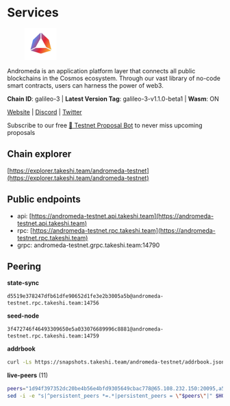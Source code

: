 # Services

<figure><img src="https://github.com/takeshi-val/Logo/raw/main/andromeda.png" alt=""><figcaption></figcaption></figure>

Andromeda is an application platform layer that connects all  public blockchains in the Cosmos ecosystem. Through our vast  library of no-code smart contracts, users can harness the power of web3.

**Chain ID**: galileo-3 | **Latest Version Tag**: galileo-3-v1.1.0-beta1 | **Wasm**: ON

[Website](https://www.andromedaprotocol.io) | [Discord](https://discord.gg/wzM3kSN3sE) | [Twitter](https://twitter.com/andromedaprot)



Subscribe to our free [🤖 Testnet Proposal Bot](https://t.me/kjnodes_testnet_proposal_bot) to never miss upcoming proposals


## Chain explorer
[https://explorer.takeshi.team/andromeda-testnet](https://explorer.takeshi.team/andromeda-testnet)

## Public endpoints

* api: [https://andromeda-testnet.api.takeshi.team](https://andromeda-testnet.api.takeshi.team)
* rpc: [https://andromeda-testnet.rpc.takeshi.team](https://andromeda-testnet.rpc.takeshi.team)
* grpc: andromeda-testnet.grpc.takeshi.team:14790

## Peering

**state-sync**

```text
d5519e378247dfb61dfe90652d1fe3e2b3005a5b@andromeda-testnet.rpc.takeshi.team:14756
```

**seed-node**

```text
3f472746f46493309650e5a033076689996c8881@andromeda-testnet.rpc.takeshi.team:14759
```

**addrbook**
```bash
curl -Ls https://snapshots.takeshi.team/andromeda-testnet/addrbook.json > $HOME/.andromedad/config/addrbook.json
```

**live-peers** (11)
```bash
peers="1d94f397352dc20be4b56e4bfd9305649cbac778@65.108.232.150:20095,a537cc2879fc79401f6834aa6483fbb1dee18ef0@137.184.44.33:20156,39429a15338825ea4fa6b310a7b12505e45b95d0@213.133.100.172:26858,d66cf29d246ed98290694418545914bb8c03c78b@65.108.215.65:26656,b97375574f263a2a97e6646b99f6ea444306758c@93.170.47.119:26656,99cebda3a65a35b9a6a8bef774c8b92c1e548aa5@65.108.226.26:36656,20248068f368f5d1eda74646d2bfd1fcdaffb3e1@89.58.59.75:60656,62f7aaafd73816bdaf685a6270541c1d1f8162ad@155.133.27.170:26656,385bda41dc8ce86d0dd4c99d3cf371ca8fccfeb6@135.125.189.131:20095,d5519e378247dfb61dfe90652d1fe3e2b3005a5b@65.109.68.190:14756,1ccba3e77b1e469df0518e469e4a3fbbb32f64ad@65.108.4.161:31656"
sed -i -e "s|^persistent_peers *=.*|persistent_peers = \"$peers\"|" $HOME/.andromedad/config/config.toml
```
